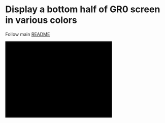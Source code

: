 # Display a bottom half of GR0 screen in various colors

Follow main [README](../README.md)

![DLI background color](./dli_bg_color.gif)
